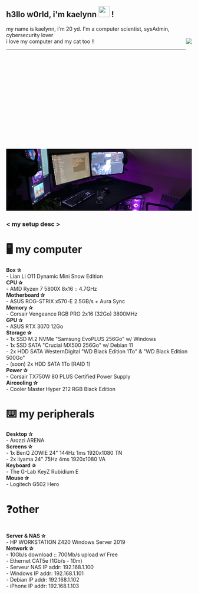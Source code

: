 
<h2 align="left">h3llo w0rld, i'm kaelynn <img src="https://camo.githubusercontent.com/c4cc8fb0f0c06f0057640b46aab87e483f54e913fdbf52c9ee690c8204c52b44/68747470733a2f2f6769746875622e6769746875626173736574732e636f6d2f696d616765732f6d6f6e612d776869737065722e676966" height="30" width="30"> !</h2>
<p>my name is kaelynn, i'm 20 yd. I'm a computer scientist, sysAdmin, cybersecurity lover<br>
    <img src="https://media.discordapp.net/attachments/929839157176578118/1112780404701794314/f970599e5c33a7b.png?width=675&height=675" height="300" align="right"> i love my computer and my cat too !!</p>
    
---

###

<!-- <div align="left">
  <img src="https://cdn.jsdelivr.net/gh/devicons/devicon/icons/linux/linux-original.svg" height="30" width="42" alt="linux logo"  />
</div> -->

###

<img src="/assets/background2.jpg">

### < my setup desc >
<p>
      <h1>🖥️ my computer</h1>
      <b>Box ✰</b><br>
      - Lian Li O11 Dynamic Mini Snow Edition
      <br>
      <b>CPU ✰</b><br>
      - AMD Ryzen 7 5800X 8x16 :: 4.7GHz
      <br>
      <b>Motherboard ✰</b><br>
      - ASUS ROG-STRIX x570-E 2.5GB/s + Aura Sync
      <br>
      <b>Memory ✰</b><br>
      - Corsair Vengeance RGB PRO 2x16 (32Go) 3800MHz
      <br>
      <b>GPU ✰</b><br> 
      - ASUS RTX 3070 12Go
      <br>
      <b>Storage ✰</b><br> 
      - 1x SSD M.2 NVMe "Samsung EvoPLUS 256Go" w/ Windows<br>             
      - 1x SSD SATA "Crucial MX500 256Go" w/ Debian 11<br> 
      - 2x HDD SATA WesternDigital "WD Black Edition 1To" & "WD Black Edition 500Go"<br>
      - (soon) 2x HDD SATA 1To [RAID 1]
      <br>
      <b>Power ✰</b><br> 
      - Corsair TX750W 80 PLUS Certified Power Supply
      <br>
      <b>Aircooling ✰</b><br> 
      - Cooler Master Hyper 212 RGB Black Edition
      <br>
      <h1>⌨️ my peripherals</h1>
      <b>Desktop ✰</b><br> 
      - Arozzi ARENA
      <br>
      <b>Screens ✰</b><br> 
      - 1x BenQ ZOWIE 24" 144Hz 1ms 1920x1080 TN<br>
      - 2x iiyama 24" 75Hz 4ms 1920x1080 VA
      <br>
      <b>Keyboard ✰</b><br> 
      - The G-Lab KeyZ Rubidium E
      <br>
      <b>Mouse ✰</b><br> 
      - Logitech G502 Hero
      <br>
      <h1>❓other</h1>
      <br>
      <b>Server & NAS ✰</b><br>
      - HP WORKSTATION Z420 Windows Server 2019
      <br>
      <b>Network ✰</b><br> 
      - 10Gb/s download :: 700Mb/s upload w/ Free<br>
      - Ethernet CAT5e (1Gb/s - 10m)<br>
      - Serveur NAS IP addr: 192.168.1.100<br>
      - Windows IP addr: 192.168.1.101<br>
      - Debian IP addr: 192.168.1.102<br>
      - iPhone IP addr: 192.168.1.103<br>

###
